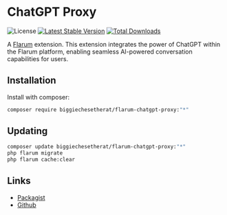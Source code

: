 # ChatGPT Proxy

![License](https://img.shields.io/badge/license-MIT-blue.svg) [![Latest Stable Version](https://img.shields.io/packagist/v/muhammedsaidckr/flarum-chatgpt.svg)](https://packagist.org/packages/muhammedsaidckr/flarum-chatgpt) [![Total Downloads](https://img.shields.io/packagist/dt/muhammedsaidckr/flarum-chatgpt.svg)](https://packagist.org/packages/muhammedsaidckr/flarum-chatgpt)

A [Flarum](http://flarum.org) extension. This extension integrates the power of ChatGPT within the Flarum platform, enabling seamless AI-powered conversation capabilities for users.

## Installation

Install with composer:

```sh
composer require biggiechesetherat/flarum-chatgpt-proxy:"*"
```

## Updating

```sh
composer update biggiechesetherat/flarum-chatgpt-proxy:"*"
php flarum migrate
php flarum cache:clear
```

## Links

- [Packagist](https://packagist.org/packages/biggiechesetherat/flarum-chatgpt-proxy)
- [Github](https://github.com/biggiecheesetherat/flarum-chatgpt-proxy/)
